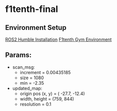 # f1tenth-final

## Environment Setup 
[ROS2 Humble Installation](https://docs.ros.org/en/humble/Installation.html)
[F1tenth Gym Environment](https://github.com/f1tenth/f1tenth_gym_ros)

## Params:
* scan_msg:
  * increment = 0.00435185
  * size = 1080
  * min = -2.35
* updated_map:
  * origin pos (x, y) = ( -27.7, -12.4)
  * width, height = (759, 844)
  * resolution = 0.1
